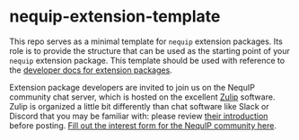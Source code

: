 # nequip-extension-template
This repo serves as a minimal template for `nequip` extension packages.
Its role is to provide the structure that can be used as the starting point of your `nequip` extension package.
This template should be used with reference to the [developer docs for extension packages](https://nequip.readthedocs.io/en/latest/dev/extension_packages.html).

Extension package developers are invited to join us on the NequIP community chat server, which is hosted on the excellent [Zulip](https://zulip.com/) software.
Zulip is organized a little bit differently than chat software like Slack or Discord that you may be familiar with: please review [their introduction](https://zulip.com/help/introduction-to-topics) before posting.
[Fill out the interest form for the NequIP community here](https://forms.gle/mEuonVCHdsgTtLXy7).

